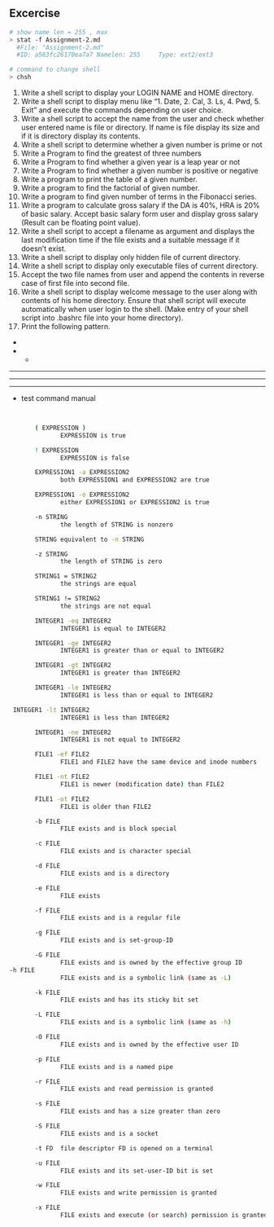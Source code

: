 ## Excercise 

```bash
# show name len = 255 , max 
> stat -f Assignment-2.md 
  #File: "Assignment-2.md"
  #ID: a563fc26170ea7a7 Namelen: 255     Type: ext2/ext3

# command to change shell 
> chsh 

```
1. Write a shell script to display your LOGIN NAME and HOME directory.
2. Write a shell script to display menu like “1. Date, 2. Cal, 3. Ls, 4. Pwd, 5. Exit” and
execute the commands depending on user choice.
3. Write a shell script to accept the name from the user and check whether user entered
name is file or directory. If name is file display its size and if it is directory display its
contents.
4. Write a shell script to determine whether a given number is prime or not
5. Write a Program to find the greatest of three numbers
6. Write a Program to find whether a given year is a leap year or not
7. Write a Program to find whether a given number is positive or negative
8. Write a program to print the table of a given number.
9. Write a program to find the factorial of given number.
10. Write a program to find given number of terms in the Fibonacci series.
11. Write a program to calculate gross salary if the DA is 40%, HRA is 20% of basic salary.
Accept basic salary form user and display gross salary (Result can be floating point
value).
12. Write a shell script to accept a filename as argument and displays the last modification
time if the file exists and a suitable message if it doesn’t exist.
13. Write a shell script to display only hidden file of current directory.
14. Write a shell script to display only executable files of current directory.
15. Accept the two file names from user and append the contents in reverse case of first file
into second file.
16. Write a shell script to display welcome message to the user along with contents of his
home directory. Ensure that shell script will execute automatically when user login to the
shell. (Make entry of your shell script into .bashrc file into your home directory).
17. Print the following pattern.
*
* *
* * *
* * * *
* * * * *

- test command manual

```bash

      
       ( EXPRESSION )
              EXPRESSION is true

       ! EXPRESSION
              EXPRESSION is false

       EXPRESSION1 -a EXPRESSION2
              both EXPRESSION1 and EXPRESSION2 are true

       EXPRESSION1 -o EXPRESSION2
              either EXPRESSION1 or EXPRESSION2 is true

       -n STRING
              the length of STRING is nonzero

       STRING equivalent to -n STRING

       -z STRING
              the length of STRING is zero

       STRING1 = STRING2
              the strings are equal

       STRING1 != STRING2
              the strings are not equal

       INTEGER1 -eq INTEGER2
              INTEGER1 is equal to INTEGER2

       INTEGER1 -ge INTEGER2
              INTEGER1 is greater than or equal to INTEGER2

       INTEGER1 -gt INTEGER2
              INTEGER1 is greater than INTEGER2

       INTEGER1 -le INTEGER2
              INTEGER1 is less than or equal to INTEGER2

 INTEGER1 -lt INTEGER2
              INTEGER1 is less than INTEGER2

       INTEGER1 -ne INTEGER2
              INTEGER1 is not equal to INTEGER2

       FILE1 -ef FILE2
              FILE1 and FILE2 have the same device and inode numbers

       FILE1 -nt FILE2
              FILE1 is newer (modification date) than FILE2

       FILE1 -ot FILE2
              FILE1 is older than FILE2

       -b FILE
              FILE exists and is block special

       -c FILE
              FILE exists and is character special

       -d FILE
              FILE exists and is a directory

       -e FILE
              FILE exists

       -f FILE
              FILE exists and is a regular file

       -g FILE
              FILE exists and is set-group-ID

       -G FILE
              FILE exists and is owned by the effective group ID
-h FILE
              FILE exists and is a symbolic link (same as -L)

       -k FILE
              FILE exists and has its sticky bit set

       -L FILE
              FILE exists and is a symbolic link (same as -h)

       -O FILE
              FILE exists and is owned by the effective user ID

       -p FILE
              FILE exists and is a named pipe

       -r FILE
              FILE exists and read permission is granted

       -s FILE
              FILE exists and has a size greater than zero

       -S FILE
              FILE exists and is a socket

       -t FD  file descriptor FD is opened on a terminal

       -u FILE
              FILE exists and its set-user-ID bit is set

       -w FILE
              FILE exists and write permission is granted

       -x FILE
              FILE exists and execute (or search) permission is granted

```